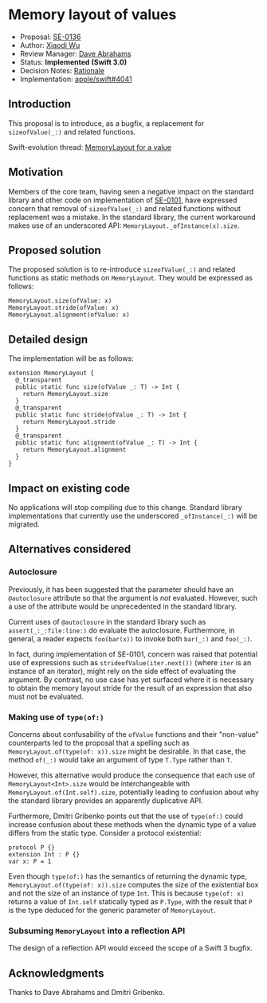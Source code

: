 # Memory layout of values

* Proposal: [SE-0136](0136-memory-layout-of-values.md)
* Author: [Xiaodi Wu](https://github.com/xwu)
* Review Manager: [Dave Abrahams](https://github.com/dabrahams)
* Status: **Implemented (Swift 3.0)**
* Decision Notes: [Rationale](https://forums.swift.org/t/accepted-se-0136-memory-layout-of-values/3760)
* Implementation: [apple/swift#4041](https://github.com/apple/swift/pull/4041)

## Introduction

This proposal is to introduce, as a bugfix, a replacement for `sizeofValue(_:)` and related functions.

Swift-evolution thread: [MemoryLayout for a value](https://forums.swift.org/t/memorylayout-for-a-value/3671)

## Motivation

Members of the core team, having seen a negative impact on the standard library and other code on implementation of [SE-0101](0101-standardizing-sizeof-naming.md), have expressed concern that removal of `sizeofValue(_:)` and related functions without replacement was a mistake. In the standard library, the current workaround makes use of an underscored API: `MemoryLayout._ofInstance(x).size`.

## Proposed solution

The proposed solution is to re-introduce `sizeofValue(_:)` and related functions as static methods on `MemoryLayout`. They would be expressed as follows:

```
MemoryLayout.size(ofValue: x)
MemoryLayout.stride(ofValue: x)
MemoryLayout.alignment(ofValue: x)
```

## Detailed design

The implementation will be as follows:

```
extension MemoryLayout {
  @_transparent
  public static func size(ofValue _: T) -> Int {
    return MemoryLayout.size
  }
  @_transparent
  public static func stride(ofValue _: T) -> Int {
    return MemoryLayout.stride
  }
  @_transparent
  public static func alignment(ofValue _: T) -> Int {
    return MemoryLayout.alignment
  }
}
```

## Impact on existing code

No applications will stop compiling due to this change. Standard library implementations that currently use the underscored `_ofInstance(_:)` will be migrated.

## Alternatives considered

### Autoclosure

Previously, it has been suggested that the parameter should have an `@autoclosure` attribute so that the argument is _not_ evaluated. However, such a use of the attribute would be unprecedented in the standard library.

Current uses of `@autoclosure` in the standard library such as `assert(_:_:file:line:)` do evaluate the autoclosure. Furthermore, in general, a reader expects `foo(bar(x))` to invoke both `bar(_:)` and `foo(_:)`.

In fact, during implementation of SE-0101, concern was raised that potential use of expressions such as `strideofValue(iter.next())` (where `iter` is an instance of an iterator), might rely on the side effect of evaluating the argument. By contrast, no use case has yet surfaced where it is necessary to obtain the memory layout stride for the result of an expression that also must not be evaluated.

### Making use of `type(of:)` 

Concerns about confusability of the `ofValue` functions and their "non-value" counterparts led to  the proposal that a spelling such as `MemoryLayout.of(type(of: x)).size` might be desirable. In that case, the method `of(_:)` would take an argument of type `T.Type` rather than `T`.

However, this alternative would produce the consequence that each use of `MemoryLayout<Int>.size` would be interchangeable with `MemoryLayout.of(Int.self).size`, potentially leading to confusion about why the standard library provides an apparently duplicative API.

Furthermore, Dmitri Gribenko points out that the use of `type(of:)` could increase confusion about these methods when the dynamic type of a value differs from the static type. Consider a protocol existential:

```
protocol P {}
extension Int : P {}
var x: P = 1
```

Even though `type(of:)` has the semantics of returning the dynamic type, `MemoryLayout.of(type(of: x)).size` computes the size of the existential box and not the size of an instance of type `Int`. This is because `type(of: x)` returns a value of `Int.self` statically typed as `P.Type`, with the result that `P` is the type deduced for the generic parameter of `MemoryLayout`.

### Subsuming `MemoryLayout` into a reflection API

The design of a reflection API would exceed the scope of a Swift 3 bugfix.

## Acknowledgments

Thanks to Dave Abrahams and Dmitri Gribenko.
